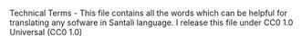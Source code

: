 Technical Terms - This file contains all the words which can be helpful for translating any sofware in Santali language.
I release this file under CC0 1.0 Universal (CC0 1.0)
